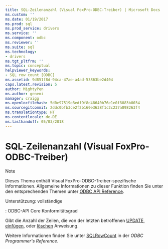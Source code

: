```yaml
---
title: SQL-Zeilenanzahl (Visual FoxPro-ODBC-Treiber) | Microsoft Docs
ms.custom: ''
ms.date: 01/19/2017
ms.prod: sql
ms.prod_service: drivers
ms.service: ''
ms.component: odbc
ms.reviewer: ''
ms.suite: sql
ms.technology:
- drivers
ms.tgt_pltfrm: ''
ms.topic: conceptual
helpviewer_keywords:
- SQL row count [ODBC]
ms.assetid: 9d851f8d-94ca-47ae-a4ad-53863be2d404
caps.latest.revision: 5
author: MightyPen
ms.author: genemi
manager: craigg
ms.openlocfilehash: 5d0e97519e8edf9f8d48640b76e1e0f8083b0034
ms.sourcegitcommit: 2ddc0bfb3ce2f2b160e3638f1c2c237a898263f4
ms.translationtype: HT
ms.contentlocale: de-DE
ms.lasthandoff: 05/03/2018
---
```

# <a name="sql-row-count-visual-foxpro-odbc-driver"></a>SQL-Zeilenanzahl (Visual FoxPro-ODBC-Treiber)
> [!NOTE]  
>  Dieses Thema enthält Visual FoxPro-ODBC-Treiber-spezifische Informationen. Allgemeine Informationen zu dieser Funktion finden Sie unter den entsprechenden Themen unter [ODBC API Reference](../../odbc/reference/syntax/odbc-api-reference.md).  
  
 Unterstützung: vollständige  
  
 : ODBC-API Core Konformitätsgrad  
  
 Gibt die Anzahl der Zeilen, die von der letzten betroffenen [UPDATE](../../odbc/microsoft/update-sql-command.md), [einfügen](../../odbc/microsoft/insert-sql-command.md), oder [löschen](../../odbc/microsoft/delete-sql-command.md) Anweisung.  
  
 Weitere Informationen finden Sie unter [SQLRowCount](../../odbc/reference/syntax/sqlrowcount-function.md) in der *ODBC Programmer's Reference*.
